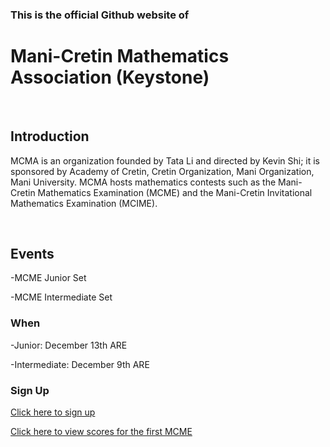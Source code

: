 <h3>This is the official Github website of <h1>Mani-Cretin Mathematics Association (Keystone)</h1>
<br/>
<h2>Introduction</h2>
    <p>MCMA is an organization founded by Tata Li and directed by Kevin Shi; it is sponsored by Academy of Cretin, Cretin Organization, Mani Organization, Mani University. MCMA hosts mathematics contests such as the Mani-Cretin Mathematics Examination (MCME) and the Mani-Cretin Invitational Mathematics Examination (MCIME).</p>
    <br/>

<h2>Events</h2>
  <p>-MCME Junior Set</p>
  <p>-MCME Intermediate Set</p>
  <h3>When</h3>
  <p>-Junior: December 13th ARE</p>
  <p>-Intermediate: December 9th ARE</p>
  <h3>Sign Up</h3>
  <a href="https://forms.office.com/r/AakGduQf4i" target="_blank">Click here to sign up</a>
  
  <a href="MCMA-Keystone.github.io/MCMA-Keystone/score">Click here to view scores for the first MCME</a>

